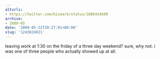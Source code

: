 ```yaml
---
alturls:
- https://twitter.com/bismark/status/1886443689
archive:
- 2009-05
date: '2009-05-22T20:27:01+00:00'
slug: '1243024021'
---
```


leaving work at 1:30 on the friday of a three day weekend? sure, why not. i was one of three people who actually showed up at all.


